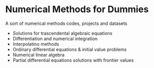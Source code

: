# Numerical Methods for Dummies
A sort of numerical methods codes, projects and datasets

- Solutions for trascendental algebraic equations
- Differentiation and numerical integration
- Interpolatino methods
- Ordinary differential equations & initial value problems
- Numerical linear algebra
- Partial differential equations solutions with frontier values